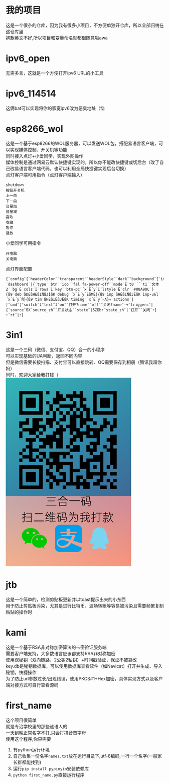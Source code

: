 # 我的项目
这是一个很杂的仓库，因为我有很多小项目，不方便单独开仓库，所以全部归纳在这仓库里</br>
抱歉英文不好,所以项目和变量命名就都很随意啦awa
# ipv6_open
无需多言，这就是一个方便打开ipv6 URL的小工具
# ipv6_114514
这俩bat可以实现将你的家宽ipv6改为恶臭地址（恼
# esp8266_wol
这是一个基于esp8266的WOL服务器，可以发送WOL包，搭配易语言客户端，可以实现媒体控制、开关机等功能</br>
同时接入点灯+小爱同学，实现外网操作</br>
媒体控制是通过网易云默认快捷键实现的，所以你不能改快捷键或切后台（改了自己改易语言客户端代码，也可以利用全局快捷键实现后台切换）</br>
点灯客户端可用指令（点灯客户端输入）
```
shutdown
按钮开关机
上一曲
下一曲
音量加
音量减
喜欢
收藏
暂停
播放
```
小爱同学可用指令
```
开电脑
关电脑
```
点灯界面配置
```
{¨config¨{¨headerColor¨¨transparent¨¨headerStyle¨¨dark¨¨background¨{¨img¨¨assets/img/bg/2.jpg¨}}¨dashboard¨|{¨type¨¨btn¨¨ico¨¨fal fa-power-off¨¨mode¨Ê¨t0¨´´¨t1¨¨文本2¨¨bg¨Ê¨cols¨Í¨rows¨Í¨key¨¨btn-pc¨´x´Ë´y´Í¨lstyle¨Ë¨clr¨¨#00A90C¨}{ß9¨deb¨ßDÉßHÉßIÑßJÍßK¨debug¨´x´É´y´ÉßMÊ}{ß9¨inp¨ßHÊßIÑßJËßK¨inp-u6l¨´x´É´y´Ñ}{ß9¨tim¨ßHÉßIËßJËßK¨timing¨´x´É´y´¤A}÷¨actions¨|¦¨cmd¨¦¨switch¨‡¨text¨‡¨on¨¨打开?name¨¨off¨¨关闭?name¨—÷¨triggers¨|{¨source¨ßX¨source_zh¨¨开关状态¨¨state¨|ßZßb÷¨state_zh¨|¨打开¨¨关闭¨÷}÷¨rt¨|÷}
```
# 3in1
这是一个三码（微信、支付宝、QQ）合一的小程序</br>
可以实现基础的UA判断，返回不同内容</br>
但是微信需要长按扫描、支付宝可以直接跳转、QQ需要保存到相册（腾讯我超你妈）</br>
同时，欢迎大家给我打钱（</br>
<img src="./3in1/3in1.png">
# jtb
这是一个简单的，检测剪贴板更新并以toast提示出来的小东西</br>
用于防止剪贴板污染，尤其是进行比特币、波场转账等容易被污染且需要频繁复制粘贴的操作时
# kami
这是一个基于RSA非对称加密算法的卡密验证服务端</br>
需要客户端支持，大多数语言应该都支持RSA非对称加密</br>
使用双秘钥（双向链路，2公钥2私钥）+时间戳验证，保证不被篡改</br>
key.db是秘钥数据库，可以使用数据库查看软件（如Navicat）打开并生成、导入秘钥，快捷操作</br>
为了防止url参数过长/出现错误，使用PKCS#1+Hex加密，具体实现方式以及客户端对接方式可自行查看源码
# first_name
这个项目很简单</br>
就是专治学校里的那些谜语人的</br>
一天到晚正常名字不打,只会打拼音首字母</br>
使用这个程序,你只需要
1. 有python运行环境
2. 自己收集一份名字```names.txt```放在运行目录下,utf-8编码,一行一个名字(一般家长群都能找到)</br>
3. 运行```pip install pypinyin```安装依赖库</br>
4. ```python first_name.py```直接运行程序</br>
